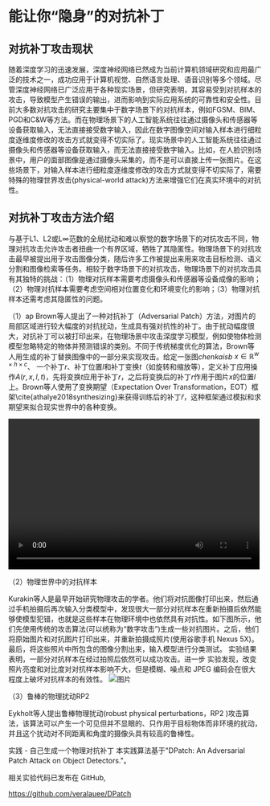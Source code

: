 # 能让你“隐身”的对抗补丁

## 对抗补丁攻击现状
随着深度学习的迅速发展，深度神经网络已然成为当前计算机领域研究和应用最广泛的技术之一，成功应用于计算机视觉、自然语言处理、语音识别等多个领域。尽管深度神经网络已广泛应用于各种现实场景，但研究表明，其容易受到对抗样本的攻击，导致模型产生错误的输出，进而影响到实际应用系统的可靠性和安全性。目前大多数对抗攻击的研究主要集中于数字场景下的对抗样本，例如FGSM、BIM、PGD和C&W等方法。而在物理场景下的人工智能系统往往通过摄像头和传感器等设备获取输入，无法直接接受数字输入，因此在数字图像空间对输入样本进行细粒度逐维度修改的攻击方式就变得不切实际了。现实场景中的人工智能系统往往通过摄像头和传感器等设备获取输入，而无法直接接受数字输入。比如，在人脸识别场景中，用户的面部图像是通过摄像头采集的，而不是可以直接上传一张图片。在这些场景下，对输入样本进行细粒度逐维度修改的攻击方式就变得不切实际了，需要特殊的物理世界攻击(physical-world attack)方法来增强它们在真实环境中的对抗性。

## 对抗补丁攻击方法介绍
与基于L1、L2或L∞范数的全局扰动和难以察觉的数字场景下的对抗攻击不同，物理对抗攻击允许攻击者扭曲一个有界区域，牺牲了其隐匿性。物理场景下的对抗攻击最早被提出用于攻击图像分类，随后许多工作被提出来用来攻击目标检测、语义分割和图像检索等任务。相较于数字场景下的对抗攻击，物理场景下的对抗攻击具有其独特的挑战：（1）物理对抗样本需要考虑摄像头和传感器等设备成像的影响；（2）物理对抗样本需要考虑空间相对位置变化和环境变化的影响；（3）物理对抗样本还需考虑其隐匿性的问题。

（1）ap
Brown等人提出了一种对抗补丁（Adversarial Patch）方法，对图片的局部区域进行较大幅度的对抗扰动，生成具有强对抗性的补丁。由于扰动幅度很大，对抗补丁可以被打印出来，在物理场景中攻击深度学习模型，例如使物体检测模型忽略特定的物体并预测错误的类别。不同于传统梯度优化的算法，Brown等人用生成的补丁替换图像中的一部分来实现攻击。给定一张图$chenkai sb$  $x \in \mathbb{R}^{w \times h \times c}$、 一个补丁$r$、补丁位置$l$和补丁变换$t$（如旋转和缩放等），定义补丁应用操作$A(r, x, l, t)$，先将变换$t$应用于补丁$r$，之后将变换后的补丁$r$作用于图片$x$的位置$l$上。Brown等人使用了变换期望（Expectation Over Transformation，EOT）框架\cite{athalye2018synthesizing}来获得训练后的补丁$\widehat{r}$，这种框架通过模拟和求期望来拟合现实世界中的各种变换。

<video src="Adversarial Patch.mp4" controls="controls" width="500" height="300"></video>

（2）物理世界中的对抗样本

Kurakin等人是最早开始研究物理攻击的学者。他们将对抗图像打印出来，然后通过手机拍摄后再次输入分类模型中，发现很大一部分对抗样本在重新拍摄后依然能够使模型犯错，也就是这些样本在物理环境中也依然具有对抗性。如下图所示，他们先使用传统的攻击算法(可以统称为“数字攻击”)生成一些对抗图片。之后，他们将原始图片和对抗图片打印出来，并重新拍摄成照片(使用谷歌手机 Nexus 5X)。最后，将这些照片中所包含的图像分割出来，输入模型进行分类测试。 实验结果表明，一部分对抗样本在经过拍照后依然可以成功攻击。进一步 实验发现，改变照片亮度和对比度对对抗样本影响不大，但是模糊、噪点和 JPEG 编码会在很大程度上破坏对抗样本的有效性。
![图片](Kurakin.jpg "物理世界攻击")

（3）鲁棒的物理扰动RP2

Eykholt等人提出鲁棒物理扰动(robust physical perturbations，RP2 )攻击算法，该算法可以产生一个可见但并不显眼的、只作用于目标物体而非环境的扰动，并且这个扰动对不同距离和角度的摄像头具有较高的鲁棒性。



 
实践 - 自己生成一个物理对抗补丁
本实践算法基于"DPatch: An Adversarial Patch Attack on Object Detectors."。

相关实验代码已发布在 GitHub,

https://github.com/veralauee/DPatch
